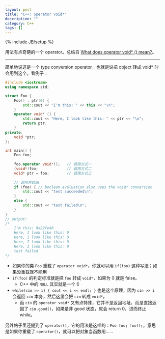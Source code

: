 ```yaml
---
layout: post
title: "C++: operator void*"
description: ""
category: C++
tags: []
---
```

{% include JB/setup %}

用法有点奇葩的一个 operator。总结自 [What does operator void* () mean?](http://stackoverflow.com/questions/18215827/what-does-operator-void-mean)。

----

简单地说这是一个 type conversion operator，也就是说把 object 转成 void* 时会用到这个。看例子：

```cpp
#include <iostream>
using namespace std;

struct Foo {
    Foo() : ptr(0) {
        std::cout << "I'm this: " << this << "\n";
    }
    operator void* () {
        std::cout << "Here, I look like this: " << ptr << "\n";
        return ptr;
    }
private:
    void *ptr;
};

int main() {
    Foo foo;
	
    foo.operator void*();	// 调用方式一
    (void*)foo;				// 调用方式二
    void* ptr = foo;		// 调用方式三
    
	// 调用方式四
    if (foo) { // boolean evaluation also uses the void* conversion
        std::cout << "test succeeded\n";
    }
    else {
        std::cout << "test failed\n";
    }
}
// output: 
/* 
	I'm this: 0x22fe40
	Here, I look like this: 0
	Here, I look like this: 0
	Here, I look like this: 0
	Here, I look like this: 0
	test failed
*/
```

* 如果你的类 `Foo` 重载了 `operator void*`，你就可以用 `if(foo)` 这种写法；如果没重载就不能用
* `if(foo)` 的判定标准就是把 `foo` 转成 `void*`，如果为 0 就是 false。
	- C++ 中的 `NULL` 其实就是一个 0
* `while(cin >> i) { cout << i << endl; }` 也是这个原理，因为 `cin >> i` 会返回 `cin` 本身，然后这里会把 `cin` 转成 `void*`。
	- 而 `cin` 的 `operator void*` 又有点特殊，它并不是返回地址，而是直接返回了 `cin.good()`，如果是非 good 状态，就会 return 0，进而终止 while。

另外帖子里还提到了 `operator()`，它的用法是这样的：`Foo foo; foo();`，意思是如果你重载了 `operator()`，就可以把对象当函数用……